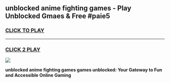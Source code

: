 
## unblocked anime fighting games - Play Unblocked Gmaes & Free #paie5
<h3>
<a href="https://premium.freeplayer.one?title=unblocked_anime_fighting_games&ref=03M">CLICK TO PLAY</a></h3>
<hr>

<h3>
<a href="https://premium.freeplayer.one?title=unblocked_anime_fighting_games&ref=03M">CLICK 2 PLAY</a>
  
</h3>

<a href="https://premium.freeplayer.one?title=unblocked_anime_fighting_games&ref=03M"><img src="https://clearcache.store/games.png"></a>


**unblocked anime fighting games games unblocked: Your Gateway to Fun and Accessible Online Gaming**
